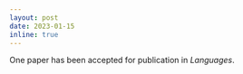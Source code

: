 ```yaml
---
layout: post
date: 2023-01-15
inline: true
---
```


One paper has been accepted for publication in <i>Languages</i>.
